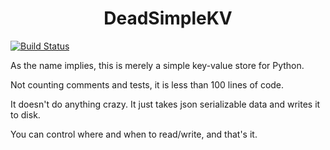 <h1 align='center'>DeadSimpleKV</h1>

[![Build Status](https://travis-ci.org/beardog108/DeadSimpleKV.svg?branch=master)](https://travis-ci.org/beardog108/DeadSimpleKV)

As the name implies, this is merely a simple key-value store for Python.

Not counting comments and tests, it is less than 100 lines of code.

It doesn't do anything crazy. It just takes json serializable data and writes it to disk.

You can control where and when to read/write, and that's it.

